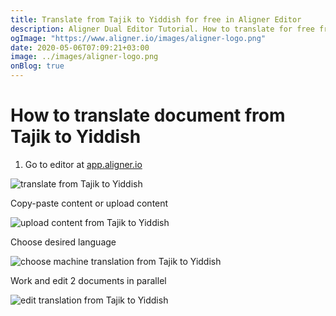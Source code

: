 ```yaml
---
title: Translate from Tajik to Yiddish for free in Aligner Editor
description: Aligner Dual Editor Tutorial. How to translate for free from Tajik to Yiddish. Aligner is multilingual document management platform. 
ogImage: "https://www.aligner.io/images/aligner-logo.png"
date: 2020-05-06T07:09:21+03:00
image: ../images/aligner-logo.png
onBlog: true
---
```


# How to translate document from Tajik to Yiddish

1. Go to editor at [app.aligner.io](https://app.aligner.io "Aligner App web page")

![translate from Tajik to Yiddish](../aligner-blank-editor.png "translate from Tajik to Yiddish")

Copy-paste content or upload content

![upload content from Tajik to Yiddish](../aligner-uploaded-document.png "upload content from Tajik to Yiddish")

Choose desired language

![choose machine translation from Tajik to Yiddish](../aligner-language-dropdown.png "choose machine translation from Tajik to Yiddish")

Work and edit 2 documents in parallel

![edit translation from Tajik to Yiddish](../aligner-double-sitded-editor.png "edit translation from Tajik to Yiddish")

